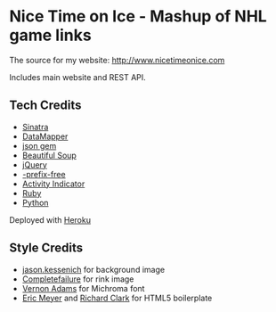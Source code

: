 Nice Time on Ice - Mashup of NHL game links
===========================================

The source for my website: http://www.nicetimeonice.com

Includes main website and REST API.

Tech Credits
------------

- [Sinatra](http://sinatrarb.com/)
- [DataMapper](http://datamapper.org/)
- [json gem](http://flori.github.com/json/)
- [Beautiful Soup](http://crummy.com/software/BeautifulSoup/)
- [jQuery](http://jquery.com/)
- [-prefix-free](http://leaverou.github.com/prefixfree/)
- [Activity Indicator](http://neteye.github.com/activity-indicator.html)
- [Ruby](http://www.ruby-lang.org/)
- [Python](http://www.python.org/)

Deployed with [Heroku](http://www.heroku.com/)

Style Credits
-------------
- [jason.kessenich](http://www.aepoc.com) for background image
- [Completefailure](https://en.wikipedia.org/wiki/User:Completefailure) for rink image
- [Vernon Adams](https://plus.google.com/107807505287232434305/about) for Michroma font
- [Eric Meyer](http://meyerweb.com/eric/tools/css/reset/) and [Richard Clark](http://html5doctor.com/html-5-reset-stylesheet/) for HTML5 boilerplate
